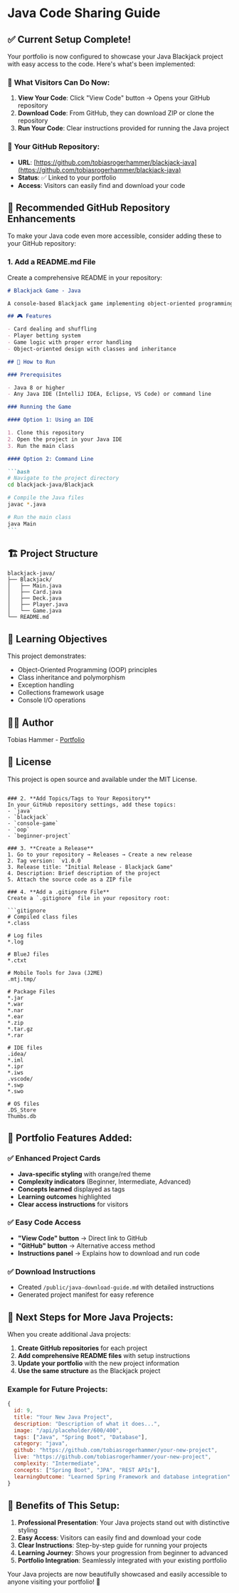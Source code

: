 # Java Code Sharing Guide

## ✅ Current Setup Complete!

Your portfolio is now configured to showcase your Java Blackjack project with easy access to the code. Here's what's been implemented:

### 🎯 **What Visitors Can Do Now:**

1. **View Your Code**: Click "View Code" button → Opens your GitHub repository
2. **Download Code**: From GitHub, they can download ZIP or clone the repository
3. **Run Your Code**: Clear instructions provided for running the Java project

### 📁 **Your GitHub Repository:**

- **URL**: [https://github.com/tobiasrogerhammer/blackjack-java](https://github.com/tobiasrogerhammer/blackjack-java)
- **Status**: ✅ Linked to your portfolio
- **Access**: Visitors can easily find and download your code

## 🚀 **Recommended GitHub Repository Enhancements**

To make your Java code even more accessible, consider adding these to your GitHub repository:

### 1. **Add a README.md File**

Create a comprehensive README in your repository:

````markdown
# Blackjack Game - Java

A console-based Blackjack game implementing object-oriented programming principles.

## 🎮 Features

- Card dealing and shuffling
- Player betting system
- Game logic with proper error handling
- Object-oriented design with classes and inheritance

## 🚀 How to Run

### Prerequisites

- Java 8 or higher
- Any Java IDE (IntelliJ IDEA, Eclipse, VS Code) or command line

### Running the Game

#### Option 1: Using an IDE

1. Clone this repository
2. Open the project in your Java IDE
3. Run the main class

#### Option 2: Command Line

```bash
# Navigate to the project directory
cd blackjack-java/Blackjack

# Compile the Java files
javac *.java

# Run the main class
java Main
```
````

## 🏗️ Project Structure

```
blackjack-java/
├── Blackjack/
│   ├── Main.java
│   ├── Card.java
│   ├── Deck.java
│   ├── Player.java
│   └── Game.java
└── README.md
```

## 🎯 Learning Objectives

This project demonstrates:

- Object-Oriented Programming (OOP) principles
- Class inheritance and polymorphism
- Exception handling
- Collections framework usage
- Console I/O operations

## 👨‍💻 Author

Tobias Hammer - [Portfolio](https://your-portfolio-url.com)

## 📄 License

This project is open source and available under the MIT License.

````

### 2. **Add Topics/Tags to Your Repository**
In your GitHub repository settings, add these topics:
- `java`
- `blackjack`
- `console-game`
- `oop`
- `beginner-project`

### 3. **Create a Release**
1. Go to your repository → Releases → Create a new release
2. Tag version: `v1.0.0`
3. Release title: "Initial Release - Blackjack Game"
4. Description: Brief description of the project
5. Attach the source code as a ZIP file

### 4. **Add a .gitignore File**
Create a `.gitignore` file in your repository root:

```gitignore
# Compiled class files
*.class

# Log files
*.log

# BlueJ files
*.ctxt

# Mobile Tools for Java (J2ME)
.mtj.tmp/

# Package Files
*.jar
*.war
*.nar
*.ear
*.zip
*.tar.gz
*.rar

# IDE files
.idea/
*.iml
*.ipr
*.iws
.vscode/
*.swp
*.swo

# OS files
.DS_Store
Thumbs.db
````

## 🎨 **Portfolio Features Added:**

### ✅ **Enhanced Project Cards**

- **Java-specific styling** with orange/red theme
- **Complexity indicators** (Beginner, Intermediate, Advanced)
- **Concepts learned** displayed as tags
- **Learning outcomes** highlighted
- **Clear access instructions** for visitors

### ✅ **Easy Code Access**

- **"View Code" button** → Direct link to GitHub
- **"GitHub" button** → Alternative access method
- **Instructions panel** → Explains how to download and run code

### ✅ **Download Instructions**

- Created `/public/java-download-guide.md` with detailed instructions
- Generated project manifest for easy reference

## 🔄 **Next Steps for More Java Projects:**

When you create additional Java projects:

1. **Create GitHub repositories** for each project
2. **Add comprehensive README files** with setup instructions
3. **Update your portfolio** with the new project information
4. **Use the same structure** as the Blackjack project

### Example for Future Projects:

```javascript
{
  id: 9,
  title: "Your New Java Project",
  description: "Description of what it does...",
  image: "/api/placeholder/600/400",
  tags: ["Java", "Spring Boot", "Database"],
  category: "java",
  github: "https://github.com/tobiasrogerhammer/your-new-project",
  live: "https://github.com/tobiasrogerhammer/your-new-project",
  complexity: "Intermediate",
  concepts: ["Spring Boot", "JPA", "REST APIs"],
  learningOutcome: "Learned Spring Framework and database integration"
}
```

## 🎯 **Benefits of This Setup:**

1. **Professional Presentation**: Your Java projects stand out with distinctive styling
2. **Easy Access**: Visitors can easily find and download your code
3. **Clear Instructions**: Step-by-step guide for running your projects
4. **Learning Journey**: Shows your progression from beginner to advanced
5. **Portfolio Integration**: Seamlessly integrated with your existing portfolio

Your Java projects are now beautifully showcased and easily accessible to anyone visiting your portfolio! 🚀
